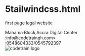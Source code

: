 # 5tailwindcss.html
first page legal website
<!-- grid system -->
  <div class="grid grid-cols-2 gap-2 bg-white text-black">
      <div class=" text-left w-[30rem] h-[5rem] pl-[10rem] mt-[3rem]">Mahama Block,Accra Digital Center<br>
        <ion-icon name="mail-outline"></ion-icon>:info@codetraingh.com><br>
        <ion-icon name="call"></ion-icon>:0548604333/0545792397
      </div>
      <div class="bg-white w-[20rem] h-[4rem] mt-[3rem]">
        <img src="codetrain logo.jpg" alt="codetrain logo" class="w-full h-full object-cover"><br></div>
  </div>
